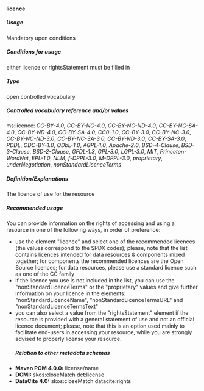 #### licence

##### Usage

Mandatory upon conditions

##### Conditions for usage

either licence or rightsStatement must be filled in

##### Type

open controlled vocabulary

##### Controlled vocabulary reference and/or values

ms:licence: _CC-BY-4.0_, _CC-BY-NC-4.0_, _CC-BY-NC-ND-4.0_, _CC-BY-NC-SA-4.0_, _CC-BY-ND-4.0_, _CC-BY-SA-4.0_, _CC0-1.0_, _CC-BY-3.0_, _CC-BY-NC-3.0_, _CC-BY-NC-ND-3.0_, _CC-BY-NC-SA-3.0_, _CC-BY-ND-3.0_, _CC-BY-SA-3.0_, _PDDL_, _ODC-BY-1.0_, _ODbL-1.0_, _AGPL-1.0_, _Apache-2.0_, _BSD-4-Clause_, _BSD-3-Clause_, _BSD-2-Clause_, _GFDL-1.3_, _GPL-3.0_, _LGPL-3.0_, _MIT_, _Princeton-WordNet_, _EPL-1.0_, _NLM_, _f-DPPL-3.0_, _M-DPPL-3.0_, _proprietary_, _underNegotiation_, _nonStandardLicenceTerms_

##### Definition/Explanations

The licence of use for the resource

##### Recommended usage

You can provide information on the rights of accessing and using a resource in one of the following ways, in order of preference:

* use the element "licence" and select one of the recommended licences \(the values correspond to the SPDX codes\); please, note that the list contains licences intended for data resources & components mixed together; for components the recommended licences are the Open Source licences; for data resources, please use a standard licence such as one of the CC family
* if the licence you use is not included in the list, you can use the "nonStandardLicenceTerms" or the "proprietary" values and give further information on your licence in the elements: "nonStandardLicenceName", "nonStandardLicenceTermsURL" and "nonStandardLicenceTermsText"
* you can also select a value from the "rightsStatement" element if the resource is provided with a general statement of use and not an official licence document; please, note that this is an option used mainly to facilitate end-users in accessing your resource, while you are strongly advised to properly license your resource.
  ##### Relation to other metadata schemas
* **Maven POM 4.0.0:** license/name
* **DCMI:** skos:closeMatch dct:license
* **DataCite 4.0:** skos:closeMatch datacite:rights



